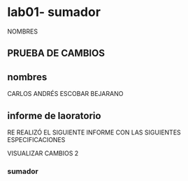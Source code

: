 # lab01- sumador 
NOMBRES
## PRUEBA DE CAMBIOS
## nombres
CARLOS ANDRÉS ESCOBAR BEJARANO
## informe de laoratorio 
RE REALIZÓ EL SIGUIENTE INFORME CON LAS SIGUIENTES ESPECIFICACIONES

VISUALIZAR CAMBIOS 2


### sumador 
